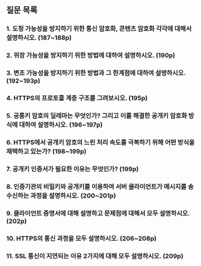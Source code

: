 ## 질문 목록

### 1. 도청 가능성을 방지하기 위한 통신 암호화, 콘텐츠 암호화 각각에 대해서 설명하시오. (187~188p)

### 2. 위장 가능성을 방지하기 위한 방법에 대하여 설명하시오. (190p)

### 3. 변조 가능성을 방지하기 위한 방법과 그 한계점에 대하여 설명하시오. (192~193p)

### 4. HTTPS의 프로토콜 계층 구조를 그려보시오. (195p)

### 5. 공통키 암호의 딜레마는 무엇인가? 그리고 이를 해결한 공개키 암호화 방식에 대하여 설명하시오. (196~197p)

### 6. HTTPS에서 공개키 암호의 느린 처리 속도를 극복하기 위해 어떤 방식을 채택하고 있는가? (198~199p)

### 7. 공개키 인증서가 필요한 이유는 무엇인가? (199p)

### 8. 인증기관의 비밀키와 공개키를 이용하여 서버 클라이언트가 메시지를 송수신하는 과정을 설명하시오. (200~201p)

### 9. 클라이언트 증명서에 대해 설명하고 문제점에 대해서 모두 설명하시오. (202p)

### 10. HTTPS의 통신 과정을 모두 설명하시오. (206~208p)

### 11. SSL 통신이 지연되는 이유 2가지에 대해 모두 설명하시오. (209p)
